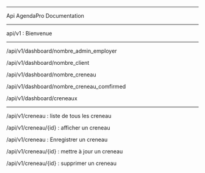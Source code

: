 -----------------------------------------

Api AgendaPro Documentation

-----------------------------------------

api/v1 : Bienvenue

-----------------------------------------

/api/v1/dashboard/nombre_admin_employer

/api/v1/dashboard/nombre_client

/api/v1/dashboard/nombre_creneau

/api/v1/dashboard/nombre_creneau_comfirmed

/api/v1/dashboard/creneaux

-----------------------------------------

/api/v1/creneau : liste de tous les creneau

/api/v1/creneau/{id} : afficher un creneau

/api/v1/creneau : Enregistrer un creneau

/api/v1/creneau/{id} : mettre à jour un creneau

/api/v1/creneau/{id} : supprimer un creneau
